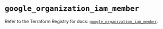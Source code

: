 # `google_organization_iam_member`

Refer to the Terraform Registry for docs: [`google_organization_iam_member`](https://registry.terraform.io/providers/hashicorp/google/6.35.0/docs/resources/organization_iam_member).
